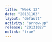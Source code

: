 ```yaml
---
title: "Week 12"
date: "20131103"
layout: "default"
activity: "arrow-up"
release: "20131027"
nolink: "true"
---
```



